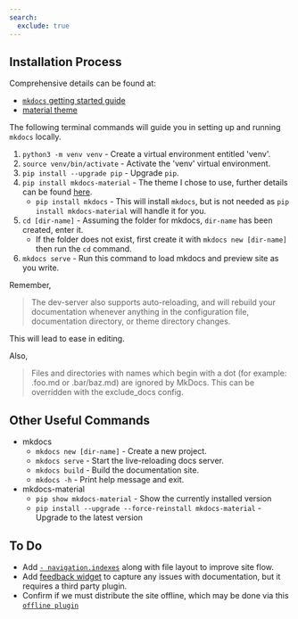 ```yaml
---
search:
  exclude: true
---
```


## Installation Process
Comprehensive details can be found at:

- [`mkdocs` getting started guide](https://www.mkdocs.org/getting-started/)
- [material theme](https://squidfunk.github.io/mkdocs-material/)


The following terminal commands will guide you in setting up and running `mkdocs` locally.

1. `python3 -m venv venv` - Create a virtual environment entitled 'venv'.
2. `source venv/bin/activate` - Activate the 'venv' virtual environment.
3. `pip install --upgrade pip` - Upgrade `pip`.
4. `pip install mkdocs-material` - The theme I chose to use, further details can be found [here](https://squidfunk.github.io/mkdocs-material/).
    - `pip install mkdocs` - This will install `mkdocs`, but is not needed as `pip install mkdocs-material` will handle it for you.
5. `cd [dir-name]` - Assuming the folder for mkdocs, `dir-name` has been created, enter it.
    - If the folder does not exist, first create it with `mkdocs new [dir-name]` then run the `cd`  command.
6. `mkdocs serve` - Run this command to load mkdocs and preview site as you write.

Remember,
> The dev-server also supports auto-reloading, and will rebuild your documentation whenever anything in the configuration file, documentation directory, or theme directory changes.

This will lead to ease in editing.

Also,
> Files and directories with names which begin with a dot (for example: .foo.md or .bar/baz.md) are ignored by MkDocs. This can be overridden with the exclude_docs config.

## Other Useful Commands
- mkdocs
    - `mkdocs new [dir-name]` - Create a new project.
    - `mkdocs serve` - Start the live-reloading docs server.
    - `mkdocs build` - Build the documentation site.
    - `mkdocs -h` - Print help message and exit.
- mkdocs-material
    - `pip show mkdocs-material` - Show the currently installed version
    - `pip install --upgrade --force-reinstall mkdocs-material` - Upgrade to the latest version

## To Do

- Add [`- navigation.indexes`](https://squidfunk.github.io/mkdocs-material/setup/setting-up-navigation/#section-index-pages) along with file layout to improve site flow.
- Add [feedback widget](https://squidfunk.github.io/mkdocs-material/setup/setting-up-site-analytics/#was-this-page-helpful) to capture any issues with documentation, but it requires a third party plugin.
- Confirm if we must distribute the site offline, which may be done via this [`offline plugin`](https://squidfunk.github.io/mkdocs-material/setup/building-for-offline-usage/#built-in-offline-plugin)